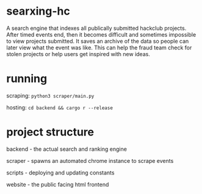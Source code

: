 # searxing-hc
A search engine that indexes all publically submitted hackclub projects. After timed events end, then it becomes difficult and sometimes impossible to view projects submitted. It saves an archive of the data so people can later view what the event was like. This can help the fraud team check for stolen projects or help users get inspired with new ideas.

# running
scraping: `python3 scraper/main.py`

hosting: `cd backend && cargo r --release`

# project structure
backend - the actual search and ranking engine

scraper - spawns an automated chrome instance to scrape events

scripts - deploying and updating constants

website - the public facing html frontend

